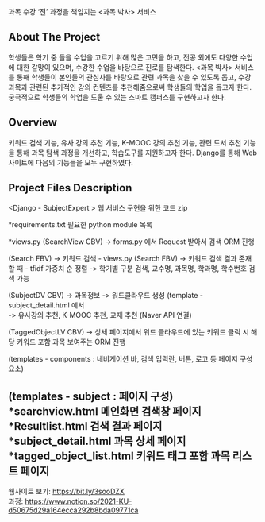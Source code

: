 과목 수강 ‘전’ 과정을 책임지는 <과목 박사> 서비스

About The Project
--------------------

학생들은 학기 중 들을 수업을 고르기 위해 많은 고민을 하고, 전공 외에도 다양한 수업에 대한 갈망이 있으며, 수강한 수업을 바탕으로 진로를 탐색한다. <과목 박사> 서비스를 통해 학생들이 본인들의 관심사를 바탕으로 관련 과목을 찾을 수 있도록 돕고, 수강 과목과 관련된 추가적인 강의 컨텐츠를 추천해줌으로써 학생들의 학업을 돕고자 한다. 궁극적으로 학생들의 학업을 도울 수 있는 스마트 캠퍼스를 구현하고자 한다.

Overview
--------------------

키워드 검색 기능, 유사 강의 추천 기능, K-MOOC 강의 추천 기능, 관련 도서 추천 기능을 통해 과목 탐색 과정을 개선하고, 학습도구를 지원하고자 한다. Django를 통해 Web 사이트에 다음의 기능들을 모두 구현하였다.

Project Files Description
--------------------

<Django - SubjectExpert >
웹 서비스 구현을 위한 코드 zip

*requirements.txt
필요한 python module 목록

*views.py 
(SearchView CBV)
-> forms.py 에서 Request 받아서 검색 ORM 진행

(Search FBV)
-> 키워드 검색 - views.py (Search FBV)
	-> 키워드 검색 결과 존재 할 때 - tfidf 가중치 순 정렬
-> 학기별 구분 검색, 교수명, 과목명, 학과명, 학수번호 검색 가능

(SubjectDV CBV)
-> 과목정보
	-> 워드클라우드 생성 (template - subject_detail.html 에서  
-> 유사강의 추천, K-MOOC 추천, 교재 추천 (Naver API 연결)

(TaggedObjectLV CBV)
-> 상세 페이지에서 워드 클라우드에 있는 키워드 클릭 시 해당 키워드 포함 과목 보여주는 ORM 진행

(templates - components : 네비게이션 바, 검색 입력란, 버튼, 로고 등 페이지 구성 요소)

(templates - subject : 페이지 구성)
*searchview.html 메인화면 검색창 페이지
*Resultlist.html 검색 결과 페이지
*subject_detail.html 과목 상세 페이지
*tagged_object_list.html 키워드 태그 포함 과목 리스트 페이지
--------------------
웹사이트 보기: https://bit.ly/3sooDZX \
과정: https://www.notion.so/2021-KU-d50675d29a164ecca292b8bda09771ca
